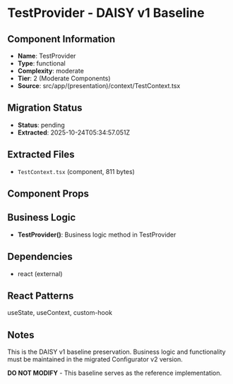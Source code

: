 # TestProvider - DAISY v1 Baseline

## Component Information

- **Name**: TestProvider
- **Type**: functional
- **Complexity**: moderate
- **Tier**: 2 (Moderate Components)
- **Source**: src/app/(presentation)/context/TestContext.tsx

## Migration Status

- **Status**: pending
- **Extracted**: 2025-10-24T05:34:57.051Z

## Extracted Files

- `TestContext.tsx` (component, 811 bytes)

## Component Props



## Business Logic

- **TestProvider()**: Business logic method in TestProvider

## Dependencies

- react (external)

## React Patterns

useState, useContext, custom-hook

## Notes

This is the DAISY v1 baseline preservation. Business logic and functionality
must be maintained in the migrated Configurator v2 version.

**DO NOT MODIFY** - This baseline serves as the reference implementation.
